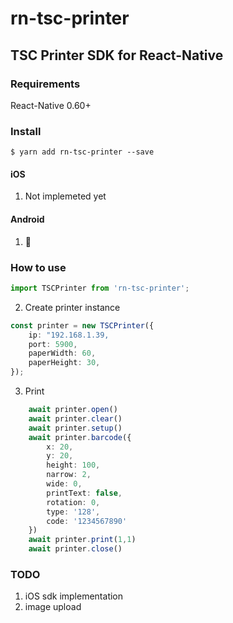
# rn-tsc-printer

## TSC Printer SDK for React-Native

### Requirements

React-Native 0.60+

### Install

`$ yarn add rn-tsc-printer --save`

#### iOS

1. Not implemeted yet

#### Android

1. 🙏

### How to use


```typescript
import TSCPrinter from 'rn-tsc-printer';

```
2. Create printer instance

```typescript
const printer = new TSCPrinter({
	ip: "192.168.1.39,
	port: 5900,
	paperWidth: 60,
	paperHeight: 30,
});

```

3. Print

```typescript
	await printer.open()
	await printer.clear()
	await printer.setup()
	await printer.barcode({
		x: 20,
		y: 20,
		height: 100,
		narrow: 2,
		wide: 0,
		printText: false,
		rotation: 0,
		type: '128',
		code: '1234567890'
	})
	await printer.print(1,1)
    await printer.close()
```

### TODO

1. iOS sdk implementation
2. image upload